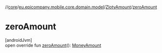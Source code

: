 //[core](../../../index.md)/[eu.epicompany.mobile.core.domain.model](../index.md)/[ZlotyAmount](index.md)/[zeroAmount](zero-amount.md)

# zeroAmount

[androidJvm]\
open override fun [zeroAmount](zero-amount.md)(): [MoneyAmount](../-money-amount/index.md)
